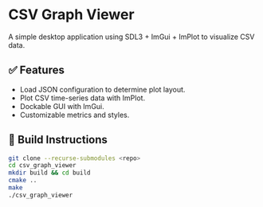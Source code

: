 # CSV Graph Viewer

A simple desktop application using SDL3 + ImGui + ImPlot to visualize CSV data.

## ✅ Features

- Load JSON configuration to determine plot layout.
- Plot CSV time-series data with ImPlot.
- Dockable GUI with ImGui.
- Customizable metrics and styles.

## 🔧 Build Instructions

```bash
git clone --recurse-submodules <repo>
cd csv_graph_viewer
mkdir build && cd build
cmake ..
make
./csv_graph_viewer
